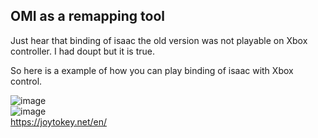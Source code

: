 ## OMI as a remapping tool

Just hear that binding of isaac the old version was not playable on Xbox controller.
I had doupt but it is true.

So here is a example of how you can play binding of isaac with Xbox control.

![image](https://github.com/OpenMacroInput/LearnAndInvestOnTheProject/assets/99685407/64e4b6f8-2ed9-441d-869e-684037f55b04)  
![image](https://github.com/OpenMacroInput/LearnAndInvestOnTheProject/assets/99685407/adde6ab7-dc7f-41de-87d0-36247698b33b)  
https://joytokey.net/en/

